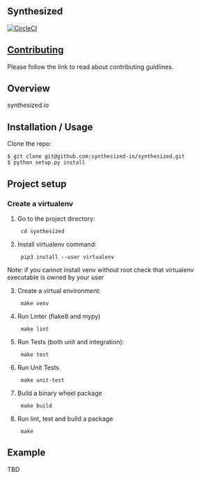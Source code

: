 Synthesized
--------

[![CircleCI](https://circleci.com/gh/synthesized-io/synthesized.svg?style=svg&circle-token=a798b03cdec6651b6604af9121cd5ad12a9c691d)](https://circleci.com/gh/synthesized-io/synthesized)

[Contributing](https://github.com/synthesized-io/synthesized/blob/master/CONTRIBUTING.md)
--------------
Please follow the link to read about contributing guidlines.

Overview
--------

synthesized.io

Installation / Usage
--------------------

Clone the repo:

    $ git clone git@github.com:synthesized-io/synthesized.git
    $ python setup.py install
    
Project setup
-------------

### Create a virtualenv

1. Go to the project directory:

        cd synthesized

2. Install virtualenv command:

        pip3 install --user virtualenv
        
Note: if you cannot install venv without root check that virtualenv executable is owned by your user

3. Create a virtual environment:

        make venv

4. Run Linter (flake8 and mypy)

        make lint

5. Run Tests (both unit and integration):

        make test
        
6. Run Unit Tests

        make unit-test
        
7. Build a binary wheel package

        make build

8. Run lint, test and build a package

        make
Example
-------

TBD
